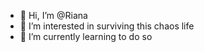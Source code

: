 - 👋 Hi, I’m @Riana
- 👀 I’m interested in surviving this chaos life
- 🌱 I’m currently learning to do so 



<!---
Rianamoi/Rianamoi is a ✨ special ✨ repository because its `README.md` (this file) appears on your GitHub profile.
You can click the Preview link to take a look at your changes.
--->
